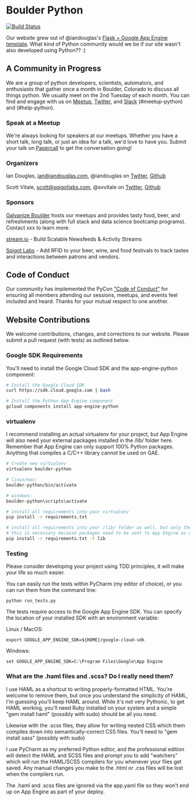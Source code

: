 # Boulder Python

[![Build Status](https://travis-ci.org/svvitale/boulder-python.svg?branch=master)](https://travis-ci.org/svvitale/boulder-python)

Our website grew out of @iandouglas's [Flask + Google App Engine template](https://github.com/iandouglas/flask-gae-skeleton).
What kind of Python community would we be if our site wasn't also developed using Python?? :)

## A Community in Progress

We are a group of python developers, scientists, automators, and enthusiasts that gather once a month in Boulder,
Colorado to discuss all things python.  We usually meet on the 2nd Tuesday of each month.  You can find and engage with 
us on [Meetup](https://www.meetup.com/boulderpython/), [Twitter](https://twitter.com/boulderpython), and 
[Slack](https://denver-dev-slack.herokuapp.com/) (#meetup-python) 
and (#help-python).

### Speak at a Meetup

We're always looking for speakers at our meetups.  Whether you have a short talk, long talk, or just an idea for a talk,
we'd love to have you.  Submit your talk on [Papercall](https://papercall.io/boulder-python) to get the conversation
going!

### Organizers
Ian Douglas, ian@iandouglas.com, @iandouglas on [Twitter](https://twitter.com/iandouglas), 
[Github](https://github.com/iandouglas)

Scott Vitale, scott@spigotlabs.com, @svvitale on [Twitter](https://twitter.com/svvitale), 
[Github](https://github.com/svvitale)

### Sponsors

[Galvanize Boulder](https://www.galvanize.com/boulder/campus) hosts our meetups and provides tasty food, beer, and 
refreshments (along with full stack and data science bootcamp programs).  Contact xxx to learn more.

[stream.io](https://getstream.io/) - Build Scalable Newsfeeds & Activity Streams

[Spigot Labs](http://spigotlabs.com/) - Add RFID to your beer, wine, and food festivals to track tastes and interactions 
between patrons and vendors.

## Code of Conduct

Our community has implemented the PyCon ["Code of Conduct"](https://us.pycon.org/2017/about/code-of-conduct/) for ensuring 
all members attending our sessions, meetups, and events feel included and heard. Thanks for your mutual respect to one 
another.

## Website Contributions

We welcome contributions, changes, and corrections to our website.  Please submit a pull request (with tests) as 
outlined below.

### Google SDK Requirements

You'll need to install the Google Cloud SDK and the app-engine-python component:

```bash
# Install the Google Cloud SDK
curl https://sdk.cloud.google.com | bash

# Install the Python App Engine component
gcloud components install app-engine-python
```

### virtualenv

I recommend installing an actual virtualenv for your project, but App Engine will also need your external packages
installed in the /lib/ folder here. Remember that App Engine can only support 100% Python packages. Anything that
compiles a C/C++ library cannot be used on GAE.

```bash
# Create new virtualenv
virtualenv boulder-python

# linux/mac:
boulder-python/bin/activate

# windows:
boulder-python\scripts\activate

# install all requirements into your virtualenv
pip install -r requirements.txt

# install all requirements into your /lib/ folder as well, but only the packages
# this is necessary because packages need to be sent to App Engine as well
pip install -r requirements.txt -t lib
```

### Testing

Please consider developing your project using TDD principles, it will make your life so much easier.

You can easily run the tests within PyCharm (my editor of choice), or you can run them from the command line:

```python run_tests.py```

The tests require access to the Google App Engine SDK.  You can specify the location of your installed SDK with an
environment variable:

Linux / MacOS:

```export GOOGLE_APP_ENGINE_SDK=${HOME}/google-cloud-sdk```

Windows:

```set GOOGLE_APP_ENGINE_SDK=C:\Program Files\Google\App Engine```

### What are the .haml files and .scss? Do I really need them?

I use HAML as a shortcut to writing properly-formatted HTML. You're welcome to remove them, but once you understand
the simplicity of HAML, I'm guessing you'll keep HAML around. While it's not very Pythonic, to get HAML working,
you'll need Ruby installed on your system and a simple "gem install haml" (possibly with sudo) should be all you need.

Likewise with the .scss files, they allow for writing nested CSS which them compiles down into semantically-correct
CSS files. You'll need to "gem install sass" (possibly with sudo)

I use PyCharm as my preferred Python editor, and the professional edition will detect the HAML and SCSS files and
prompt you to add "watchers" which will run the HAML/SCSS compilers for you whenever your files get saved. Any manual
changes you make to the .html or .css files will be lost when the compilers run.

The .haml and .scss files are ignored via the app.yaml file so they won't end up on App Engine as part of your deploy.
